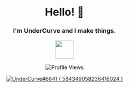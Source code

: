 <h1 align="center">Hello! 👋</h1>
<h3 align="center"> I'm UnderCurve and I make things.</h3>

<p align="center"> <a href="href="https://youtube.com/@UnderCurve""><img src="https://user-images.githubusercontent.com/85709030/218328850-5aa022d6-6492-4a4a-b44a-b2699bf1c692.png" height="50" width="auto" ></a>
 </p>

<p align="center"> <img src="https://komarev.com/ghpvc/?username=UnderCurve&color=blue&style=for-the-badge" alt="Profile Views" /> </p>

<p align="center">
  <a href="https://discord.com/users/584349058236416024">
     <img src="https://discord.c99.nl/widget/theme-2/584349058236416024.png" alt="UnderCurve#6641 ( 584349058236416024 )"/>
       </a>
</p>
